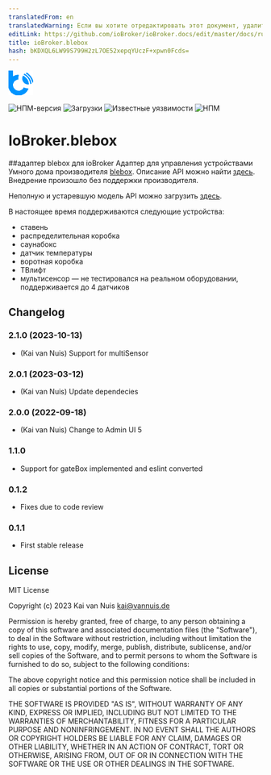 ```yaml
---
translatedFrom: en
translatedWarning: Если вы хотите отредактировать этот документ, удалите поле «translationFrom», в противном случае этот документ будет снова автоматически переведен
editLink: https://github.com/ioBroker/ioBroker.docs/edit/master/docs/ru/adapterref/iobroker.blebox/README.md
title: ioBroker.blebox
hash: bKDXQL6LW99S799H2zL7OE52xepqYUczF+xpwn0Fcds=
---
```

![Логотип](../../../en/adapterref/iobroker.blebox/admin/blebox.png)

![НПМ-версия](http://img.shields.io/npm/v/iobroker.blebox.svg)
![Загрузки](https://img.shields.io/npm/dm/iobroker.blebox.svg)
![Известные уязвимости](https://snyk.io/test/github/ka-vaNu/ioBroker.blebox/badge.svg)
![НПМ](https://nodei.co/npm/iobroker.blebox.png?downloads=true)

# IoBroker.blebox
##адаптер blebox для ioBroker
Адаптер для управления устройствами Умного дома производителя [blebox](https://blebox.eu/). Описание API можно найти [здесь](https://technical.blebox.eu/). Внедрение произошло без поддержки производителя.

Неполную и устаревшую модель API можно загрузить [здесь](https://github.com/blebox/blebox-virtual-devices).

В настоящее время поддерживаются следующие устройства:

* ставень
* распределительная коробка
* саунабокс
* датчик температуры
* воротная коробка
* ТВлифт
* мультисенсор — не тестировался на реальном оборудовании, поддерживается до 4 датчиков

## Changelog

<!--
    Placeholder for the next version:
    ### **WORK IN PROGRESS**
-->

### 2.1.0 (2023-10-13)

* (Kai van Nuis) Support for multiSensor

### 2.0.1 (2023-03-12)

* (Kai van Nuis) Update dependecies

### 2.0.0 (2022-09-18)

* (Kai van Nuis) Change to Admin UI 5

### 1.1.0

* Support for gateBox implemented and eslint converted

### 0.1.2

* Fixes due to code review
### 0.1.1

* First stable release

## License
MIT License

Copyright (c) 2023 Kai van Nuis <kai@vannuis.de>

Permission is hereby granted, free of charge, to any person obtaining a copy
of this software and associated documentation files (the "Software"), to deal
in the Software without restriction, including without limitation the rights
to use, copy, modify, merge, publish, distribute, sublicense, and/or sell
copies of the Software, and to permit persons to whom the Software is
furnished to do so, subject to the following conditions:

The above copyright notice and this permission notice shall be included in all
copies or substantial portions of the Software.

THE SOFTWARE IS PROVIDED "AS IS", WITHOUT WARRANTY OF ANY KIND, EXPRESS OR
IMPLIED, INCLUDING BUT NOT LIMITED TO THE WARRANTIES OF MERCHANTABILITY,
FITNESS FOR A PARTICULAR PURPOSE AND NONINFRINGEMENT. IN NO EVENT SHALL THE
AUTHORS OR COPYRIGHT HOLDERS BE LIABLE FOR ANY CLAIM, DAMAGES OR OTHER
LIABILITY, WHETHER IN AN ACTION OF CONTRACT, TORT OR OTHERWISE, ARISING FROM,
OUT OF OR IN CONNECTION WITH THE SOFTWARE OR THE USE OR OTHER DEALINGS IN THE
SOFTWARE.